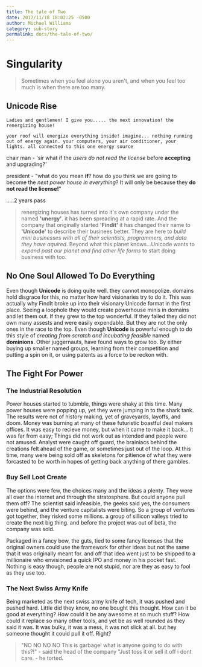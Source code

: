 ```yaml
---
title: The tale of Two
date: 2017/11/18 18:02:25 -0500
author: Michael Williams
category: sub-story
permalink: docs/the-tale-of-two/
---
```

# Singularity

> Sometimes when you feel alone you aren't, and when you feel too much is when there are too many.

## Unicode Rise

`Ladies and gentlemen! I give you..... the next innovation! the renergizing house!`

`your roof will energize everything inside! imagine... nothing running out of energy again. your computers, your air conditioner, your lights. all connected to this one energy source`

chair man - 'sir what if the _users do not read the license_ before **accepting** and upgrading?'

president - "what do you mean **if**? how do you think we are goiing to become the _next power house in everything_? It will only be because they **do not read the license!**"

.....2 years pass

> renergizing houses has turned into it's own company under the named **'unergy'**. it has been spreading at a rapid rate. And the company that originally started **'Findit'** it has changed their name to **'Unicode'** to describe their businees better. They are here to _build mini businesses with all of their scientists, programmers, and data they have aquired_. Beyond what this planet knows...Unicode wants to _expand past our planet and find other life forms_ to start doing business with too.

## No One Soul Allowed To Do Everything

Even though **Unicode** is doing quite well. they cannot monopolize. domains hold disgrace for this, no matter how hard visionaries try to do it. This was actually why FindIt broke up into their visionary Unicode format in the first place. Seeing a loophole they would create powerhouse minis in domains and let them out. If they grew to the top wonderful. If they failed they did not own many assests and were easily expendable. But they are not the only ones in the race to the top. Even though **Unicode** is powerful enough to do this style of _creating from scratch and incubating feasible_ named **dominions**. Other juggernauts, have found ways to grow too. By either buying up smaller named groups, learning from their competition and putting a spin on it, or using patents as a force to be reckon with.

## The Fight For Power

### The Industrial Resolution

Power houses started to tubmble, things were shaky at this time. Many power houses were popping up, yet they were jumping in to the shark tank. The results were not of history making, yet of graveyards, layoffs, and doom. Money was burning at many of these futuristic boastful deal makers offices. It was easy to recieve money, but when it came to make it back... It was far from easy; Things did not work out as intended and people were not amused. Analyst were caught off guard, the brainiacs behind the creations felt ahead of the game, or sometimes just out of the loop. At this time, many were being sold off as skeletons for pitience of what they were forcasted to be worth in hopes of getting back anything of there gambles.

### Buy Sell Loot Create

The options were few, the choices many and the ideas a plenty. They were all over the internet and through the stratosphere. But could anyone pull them off? The scientist said infeasible, the geeks said yes, the consumers were behind, and the venture capitalists were biting. So a group of ventures got together, they risked some millions. a group of sillicon valleys tried to create the next big thing. and before the project was out of beta, the company was sold. 

Packaged in a fancy bow, the guts, tied to some fancy licenses that the original owners could use the framework for other ideas but not the same that it was originally meant for. and off that idea went just to be shipped to a millionaire who envisioned a quick IPO and money in his pocket fast. Nothing is easy though, people are not stupid, nor are they as easy to fool as they use too. 

### The Next Swiss Army Knife

Being marketed as the next swiss army knife of tech, it was pushed and pushed hard. Little did they know, no one bought this thought. How can it be good at everything? How could it be any awesome at so much stuff? How could it replace so many other tools, and yet be as well rounded as they said it was. It was bulky, it was a mess, it was not slick at all. but hey someone thought it could pull it off. Right?
> "NO NO NO NO This is garbage! what is anyone going to do with this?!" - said the head of the company 
> "Just toss it or sell it off i dont care. - he torted.

